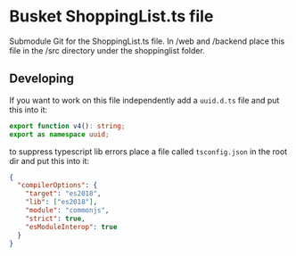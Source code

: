 # Busket ShoppingList.ts file

Submodule Git for the ShoppingList.ts file. In /web and /backend place this file in the /src directory under the
shoppinglist folder.

## Developing

If you want to work on this file independently add a `uuid.d.ts` file and put this into it:

```ts
export function v4(): string;
export as namespace uuid;
```

to suppress typescript lib errors place a file called `tsconfig.json` in the root dir and put this into it:

```json
{
  "compilerOptions": {
    "target": "es2018",
    "lib": ["es2018"],
    "module": "commonjs",
    "strict": true,
    "esModuleInterop": true
  }
}
```
